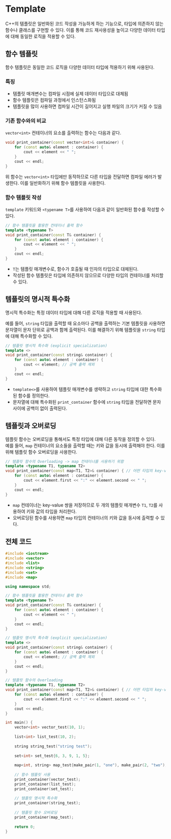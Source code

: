 # Template

C++의 템플릿은 일반화된 코드 작성을 가능하게 하는 기능으로, 타입에 의존하지 않는 함수나 클래스를 구현할 수 있다. 이를 통해 코드 재사용성을 높이고 다양한 데이터 타입에 대해 동일한 로직을 적용할 수 있다.

## 함수 템플릿

함수 템플릿은 동일한 코드 로직을 다양한 데이터 타입에 적용하기 위해 사용된다.  

### 특징

- 템플릿 매개변수는 컴파일 시점에 실제 데이터 타입으로 대체됨
- 함수 템플릿은 컴파일 과정에서 인스턴스화됨
- 템플릿을 많이 사용하면 컴파일 시간이 길어지고 실행 파일의 크기가 커질 수 있음

### 기존 함수와의 비교

`vector<int>` 컨테이너의 요소를 출력하는 함수는 다음과 같다.

```cpp
void print_container(const vector<int>& container) {
    for (const auto& element : container) {
        cout << element << " ";
    }
    cout << endl;
}
```

위 함수는 `vector<int>` 타입에만 동작하므로 다른 타입을 전달하면 컴파일 에러가 발생한다. 이를 일반화하기 위해 함수 템플릿을 사용한다.

### 함수 템플릿 작성

`template` 키워드와 `<typename T>`를 사용하여 다음과 같이 일반화된 함수를 작성할 수 있다.

```cpp
// 함수 템플릿을 활용한 컨테이너 출력 함수
template <typename T>
void print_container(const T& container) {
    for (const auto& element : container) {
        cout << element << " ";
    }
    cout << endl;
}
```

-	`T`는 템플릿 매개변수로, 함수가 호출될 때 인자의 타입으로 대체된다.  
-	작성된 함수 템플릿은 타입에 의존하지 않으므로 다양한 타입의 컨테이너를 처리할 수 있다.  

## 템플릿의 명시적 특수화

명시적 특수화는 특정 데이터 타입에 대해 다른 로직을 적용할 때 사용된다.

예를 들어, `string` 타입을 출력할 때 요소마다 공백을 출력하는 기본 템플릿을 사용하면 문자열이 문자 단위로 공백과 함께 출력된다. 이를 해결하기 위해 템플릿을 `string` 타입에 대해 특수화할 수 있다.  

```cpp
// 템플릿 명시적 특수화 (explicit specialization)
template <>
void print_container(const string& container) {
    for (const auto& element : container) {
        cout << element; // 공백 출력 제외
    }
    cout << endl;
}
```

-	`template<>`를 사용하여 템플릿 매개변수를 생략하고 `string` 타입에 대한 특수화된 함수를 정의한다.
-	문자열에 대해 특수화된 `print_container` 함수에 `string` 타입을 전달하면 문자 사이에 공백이 없이 출력된다.

## 템플릿과 오버로딩

템플릿 함수는 오버로딩을 통해서도 특정 타입에 대해 다른 동작을 정의할 수 있다.  
예를 들어, `map` 컨테이너의 요소들을 출력할 때는 키와 값을 동시에 출력해야 한다. 이를 위해 템플릿 함수 오버로딩을 사용한다.  

```cpp
// 템플릿 함수의 Overloading -> map 컨테이너를 사용하기 위함
template <typename T1, typename T2>
void print_container(const map<T1, T2>& container) { // 어떤 타입의 key-value 쌍이라도 처리 가능
    for (const auto& element : container) {
        cout << element.first << ":" << element.second << " ";
    }
    cout << endl;
}
```

- `map` 컨테이너는 key-value 쌍을 저장하므로 두 개의 템플릿 매개변수 `T1`, `T2`를 사용하여 키와 값의 타입을 처리한다.
- 오버로딩된 함수를 사용하면 `map` 타입의 컨테이너의 키와 값을 동시에 출력할 수 있다.

## 전체 코드

```cpp
#include <iostream>
#include <vector>
#include <list>
#include <string>
#include <set>
#include <map>

using namespace std;

// 함수 템플릿을 활용한 컨테이너 출력 함수
template <typename T>
void print_container(const T& container) {
    for (const auto& element : container) {
        cout << element << " ";
    }
    cout << endl;
}

// 템플릿 명시적 특수화 (explicit specialization)
template <>
void print_container(const string& container) {
    for (const auto& element : container) {
        cout << element; // 공백 출력 제외
    }
    cout << endl;
}

// 템플릿 함수의 Overloading
template <typename T1, typename T2>
void print_container(const map<T1, T2>& container) { // 어떤 타입의 key-value 쌍이라도 처리 가능
    for (const auto& element : container) {
        cout << element.first << ":" << element.second << " ";
    }
    cout << endl;
}

int main() {
    vector<int> vector_test(10, 1);
    
    list<int> list_test(10, 2);
    
    string string_test("string test");
    
    set<int> set_test{6, 3, 9, 1, 5};
    
    map<int, string> map_test{make_pair(1, "one"), make_pair(2, "two"), make_pair(9, "nine")};
    
    // 함수 템플릿 사용
    print_container(vector_test);
    print_container(list_test);
    print_container(set_test);
    
    // 템플릿 명시적 특수화
    print_container(string_test);
    
    // 템플릿 함수 오버로딩
    print_container(map_test);
    
    return 0;
}
```
